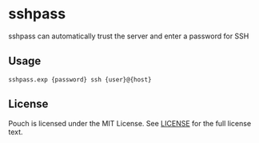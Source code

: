 # sshpass
sshpass can automatically trust the server and enter a password for SSH

## Usage

```
sshpass.exp {password} ssh {user}@{host}
```

## License

Pouch is licensed under the MIT License. See [LICENSE](https://github.com/wzshiming/sshpass/blob/master/LICENSE) for the full license text.
